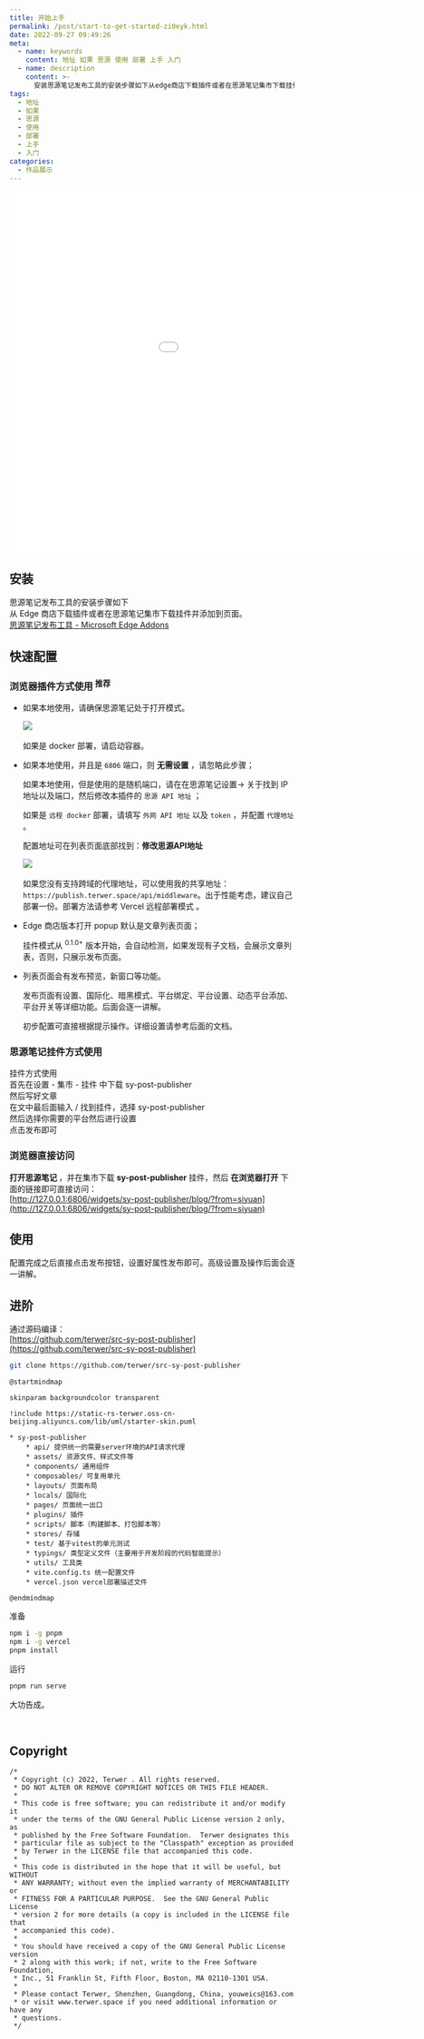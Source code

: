 ```yaml
---
title: 开始上手
permalink: /post/start-to-get-started-zi0eyk.html
date: 2022-09-27 09:49:26
meta:
  - name: keywords
    content: 地址 如果 思源 使用 部署 上手 入门
  - name: description
    content: >-
      安装思源笔记发布工具的安装步骤如下从edge商店下载插件或者在思源笔记集市下载挂件并添加到页面。思源笔记发布工具microsoftedgeaddons快速配置浏览器插件方式使用推荐如果本地使用请确保思源笔记处于打开模式。​​如果是docker部署请启动容器。如果本地使用并且是​​端口则无需设置请忽略此步骤_如果本地使用但是使用的是随机端口请在在思源笔记设置关于找到ip地址以及端口然后修改本插件的思源api地址​​_如果是远程docker​​部署请填写外网api地址​​以及token​​并配置代理地址​​。
tags:
  - 地址
  - 如果
  - 思源
  - 使用
  - 部署
  - 上手
  - 入门
categories:
  - 作品展示
---
```



<iframe src="/widgets/sy-post-publisher" data-src="/widgets/sy-post-publisher" data-subtype="widget" border="0" frameborder="no" framespacing="0" allowfullscreen="true" style="width: 1128px; height: 638px;"></iframe>

## 安装

思源笔记发布工具的安装步骤如下  
从 Edge 商店下载插件或者在思源笔记集市下载挂件并添加到页面。  
[思源笔记发布工具 - Microsoft Edge Addons](https://microsoftedge.microsoft.com/addons/detail/aejmkigifflimhjlhjkdckclhabbilee)

## 快速配置

### 浏览器插件方式使用 <sup> 推荐 </sup>

* 如果本地使用，请确保思源笔记处于打开模式。  

  ​![](https://static-rs-terwer.oss-cn-beijing.aliyuncs.com/project/sy-post-publisher/docs/screenshot-20221126-232837.png)​

  如果是 docker 部署，请启动容器。
* 如果本地使用，并且是 `6806`​​ 端口，则 **无需设置** ，请忽略此步骤；

  如果本地使用，但是使用的是随机端口，请在在思源笔记设置-> 关于找到 IP 地址以及端口，然后修改本插件的 `思源 API 地址`​​ ；

  如果是 `远程 docker`​​ 部署，请填写 `外网 API 地址`​​ 以及 `token`​​ ，并配置 `代理地址`​​ 。

  配置地址可在列表页面底部找到：**修改思源API地址**

  ​![](https://static-rs-terwer.oss-cn-beijing.aliyuncs.com/project/sy-post-publisher/docs/screenshot-20221126-232612.png)​

  如果您没有支持跨域的代理地址，可以使用我的共享地址：`https://publish.terwer.space/api/middleware`​​ 。出于性能考虑，建议自己部署一份。部署方法请参考 Vercel 远程部署模式 。

* Edge 商店版本打开 popup 默认是文章列表页面；

  挂件模式从 <sup>0.1.0+</sup> 版本开始，会自动检测，如果发现有子文档，会展示文章列表，否则，只展示发布页面。
* 列表页面会有发布预览，新窗口等功能。

  发布页面有设置、国际化、暗黑模式、平台绑定、平台设置、动态平台添加、平台开关等详细功能。后面会逐一讲解。

  初步配置可直接根据提示操作。详细设置请参考后面的文档。

### 思源笔记挂件方式使用

挂件方式使用  
首先在设置 - 集市 - 挂件 中下载 sy-post-publisher  
然后写好文章  
在文中最后面输入 / 找到挂件，选择 sy-post-publisher  
然后选择你需要的平台然后进行设置  
点击发布即可

### 浏览器直接访问

**打开思源笔记 ​**，并在集市下载 **sy-post-publisher** 挂件，然后 **在浏览器打开** 下面的链接即可直接访问：  
[http://127.0.0.1:6806/widgets/sy-post-publisher/blog/?from=siyuan](http://127.0.0.1:6806/widgets/sy-post-publisher/blog/?from=siyuan)

## 使用

配置完成之后直接点击发布按钮，设置好属性发布即可。高级设置及操作后面会逐一讲解。

## 进阶

通过源码编译：  
[https://github.com/terwer/src-sy-post-publisher](https://github.com/terwer/src-sy-post-publisher)

```bash
git clone https://github.com/terwer/src-sy-post-publisher
```

```plantuml
@startmindmap

skinparam backgroundcolor transparent

!include https://static-rs-terwer.oss-cn-beijing.aliyuncs.com/lib/uml/starter-skin.puml

* sy-post-publisher
	* api/ 提供统一的需要server环境的API请求代理
	* assets/ 资源文件、样式文件等
	* components/ 通用组件
	* composables/ 可复用单元
	* layouts/ 页面布局
	* locals/ 国际化
	* pages/ 页面统一出口
	* plugins/ 插件
	* scripts/ 脚本（构建脚本、打包脚本等）
	* stores/ 存储
	* test/ 基于vitest的单元测试
	* typings/ 类型定义文件（主要用于开发阶段的代码智能提示）
	* utils/ 工具类
	* vite.config.ts 统一配置文件
	* vercel.json vercel部署描述文件

@endmindmap
```

准备

```bash
npm i -g pnpm
npm i -g vercel
pnpm install
```

运行

```bash
pnpm run serve
```

大功告成。

‍

## Copyright

```plaintext
/*
 * Copyright (c) 2022, Terwer . All rights reserved.
 * DO NOT ALTER OR REMOVE COPYRIGHT NOTICES OR THIS FILE HEADER.
 *
 * This code is free software; you can redistribute it and/or modify it
 * under the terms of the GNU General Public License version 2 only, as
 * published by the Free Software Foundation.  Terwer designates this
 * particular file as subject to the "Classpath" exception as provided
 * by Terwer in the LICENSE file that accompanied this code.
 *
 * This code is distributed in the hope that it will be useful, but WITHOUT
 * ANY WARRANTY; without even the implied warranty of MERCHANTABILITY or
 * FITNESS FOR A PARTICULAR PURPOSE.  See the GNU General Public License
 * version 2 for more details (a copy is included in the LICENSE file that
 * accompanied this code).
 *
 * You should have received a copy of the GNU General Public License version
 * 2 along with this work; if not, write to the Free Software Foundation,
 * Inc., 51 Franklin St, Fifth Floor, Boston, MA 02110-1301 USA.
 *
 * Please contact Terwer, Shenzhen, Guangdong, China, youweics@163.com
 * or visit www.terwer.space if you need additional information or have any
 * questions.
 */
```
